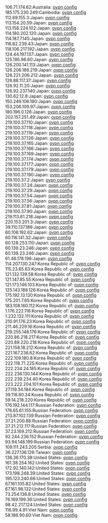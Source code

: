 106.71.174.62:Australia: [ovpn config](vpn/106_71_174_62.ovpn)  
185.175.230.249:Cambodia: [ovpn config](vpn/185_175_230_249.ovpn)  
112.69.155.3:Japan: [ovpn config](vpn/112_69_155_3.ovpn)  
113.154.20.59:Japan: [ovpn config](vpn/113_154_20_59.ovpn)  
113.158.224.102:Japan: [ovpn config](vpn/113_158_224_102.ovpn)  
114.180.202.120:Japan: [ovpn config](vpn/114_180_202_120.ovpn)  
114.187.7.145:Japan: [ovpn config](vpn/114_187_7_145.ovpn)  
116.82.239.43:Japan: [ovpn config](vpn/116_82_239_43.ovpn)  
118.106.217.192:Japan: [ovpn config](vpn/118_106_217_192.ovpn)  
124.44.197.137:Japan: [ovpn config](vpn/124_44_197_137.ovpn)  
125.195.96.60:Japan: [ovpn config](vpn/125_195_96_60.ovpn)  
126.200.141.113:Japan: [ovpn config](vpn/126_200_141_113.ovpn)  
126.206.186.219:Japan: [ovpn config](vpn/126_206_186_219.ovpn)  
126.221.206.212:Japan: [ovpn config](vpn/126_221_206_212.ovpn)  
126.88.117.37:Japan: [ovpn config](vpn/126_88_117_37.ovpn)  
126.92.11.20:Japan: [ovpn config](vpn/126_92_11_20.ovpn)  
126.92.237.140:Japan: [ovpn config](vpn/126_92_237_140.ovpn)  
130.62.12.8:Japan: [ovpn config](vpn/130_62_12_8.ovpn)  
150.249.106.180:Japan: [ovpn config](vpn/150_249_106_180.ovpn)  
153.206.109.97:Japan: [ovpn config](vpn/153_206_109_97.ovpn)  
180.196.0.126:Japan: [ovpn config](vpn/180_196_0_126.ovpn)  
202.157.251.49:Japan: [ovpn config](vpn/202_157_251_49.ovpn)  
219.100.37.110:Japan: [ovpn config](vpn/219_100_37_110.ovpn)  
219.100.37.118:Japan: [ovpn config](vpn/219_100_37_118.ovpn)  
219.100.37.119:Japan: [ovpn config](vpn/219_100_37_119.ovpn)  
219.100.37.126:Japan: [ovpn config](vpn/219_100_37_126.ovpn)  
219.100.37.165:Japan: [ovpn config](vpn/219_100_37_165.ovpn)  
219.100.37.166:Japan: [ovpn config](vpn/219_100_37_166.ovpn)  
219.100.37.169:Japan: [ovpn config](vpn/219_100_37_169.ovpn)  
219.100.37.174:Japan: [ovpn config](vpn/219_100_37_174.ovpn)  
219.100.37.177:Japan: [ovpn config](vpn/219_100_37_177.ovpn)  
219.100.37.179:Japan: [ovpn config](vpn/219_100_37_179.ovpn)  
219.100.37.190:Japan: [ovpn config](vpn/219_100_37_190.ovpn)  
219.100.37.2:Japan: [ovpn config](vpn/219_100_37_2.ovpn)  
219.100.37.24:Japan: [ovpn config](vpn/219_100_37_24.ovpn)  
219.100.37.29:Japan: [ovpn config](vpn/219_100_37_29.ovpn)  
219.100.37.54:Japan: [ovpn config](vpn/219_100_37_54.ovpn)  
219.100.37.56:Japan: [ovpn config](vpn/219_100_37_56.ovpn)  
219.100.37.81:Japan: [ovpn config](vpn/219_100_37_81.ovpn)  
219.100.37.90:Japan: [ovpn config](vpn/219_100_37_90.ovpn)  
219.113.61.218:Japan: [ovpn config](vpn/219_113_61_218.ovpn)  
220.153.201.3:Japan: [ovpn config](vpn/220_153_201_3.ovpn)  
39.110.137.186:Japan: [ovpn config](vpn/39_110_137_186.ovpn)  
60.108.192.62:Japan: [ovpn config](vpn/60_108_192_62.ovpn)  
60.116.141.32:Japan: [ovpn config](vpn/60_116_141_32.ovpn)  
60.128.253.110:Japan: [ovpn config](vpn/60_128_253_110.ovpn)  
60.139.23.246:Japan: [ovpn config](vpn/60_139_23_246.ovpn)  
60.139.23.246:Japan: [ovpn config](vpn/60_139_23_246.ovpn)  
61.46.178.196:Japan: [ovpn config](vpn/61_46_178_196.ovpn)  
114.207.130.247:Korea Republic of: [ovpn config](vpn/114_207_130_247.ovpn)  
115.23.65.63:Korea Republic of: [ovpn config](vpn/115_23_65_63.ovpn)  
121.132.139.58:Korea Republic of: [ovpn config](vpn/121_132_139_58.ovpn)  
121.147.85.55:Korea Republic of: [ovpn config](vpn/121_147_85_55.ovpn)  
121.173.146.103:Korea Republic of: [ovpn config](vpn/121_173_146_103.ovpn)  
125.143.188.126:Korea Republic of: [ovpn config](vpn/125_143_188_126.ovpn)  
175.192.13.130:Korea Republic of: [ovpn config](vpn/175_192_13_130.ovpn)  
175.201.7.65:Korea Republic of: [ovpn config](vpn/175_201_7_65.ovpn)  
183.108.160.112:Korea Republic of: [ovpn config](vpn/183_108_160_112.ovpn)  
1.176.222.116:Korea Republic of: [ovpn config](vpn/1_176_222_116.ovpn)  
1.232.132.111:Korea Republic of: [ovpn config](vpn/1_232_132_111.ovpn)  
210.91.176.23:Korea Republic of: [ovpn config](vpn/210_91_176_23.ovpn)  
211.46.229.16:Korea Republic of: [ovpn config](vpn/211_46_229_16.ovpn)  
219.255.148.176:Korea Republic of: [ovpn config](vpn/219_255_148_176.ovpn)  
220.86.218.217:Korea Republic of: [ovpn config](vpn/220_86_218_217.ovpn)  
220.89.220.218:Korea Republic of: [ovpn config](vpn/220_89_220_218.ovpn)  
221.158.18.212:Korea Republic of: [ovpn config](vpn/221_158_18_212.ovpn)  
221.167.236.62:Korea Republic of: [ovpn config](vpn/221_167_236_62.ovpn)  
222.109.180.8:Korea Republic of: [ovpn config](vpn/222_109_180_8.ovpn)  
222.118.71.225:Korea Republic of: [ovpn config](vpn/222_118_71_225.ovpn)  
222.234.24.185:Korea Republic of: [ovpn config](vpn/222_234_24_185.ovpn)  
222.236.130.144:Korea Republic of: [ovpn config](vpn/222_236_130_144.ovpn)  
222.239.234.40:Korea Republic of: [ovpn config](vpn/222_239_234_40.ovpn)  
223.222.204.101:Korea Republic of: [ovpn config](vpn/223_222_204_101.ovpn)  
27.119.34.184:Korea Republic of: [ovpn config](vpn/27_119_34_184.ovpn)  
39.118.80.34:Korea Republic of: [ovpn config](vpn/39_118_80_34.ovpn)  
59.14.218.220:Korea Republic of: [ovpn config](vpn/59_14_218_220.ovpn)  
176.192.144.117:Russian Federation: [ovpn config](vpn/176_192_144_117.ovpn)  
176.65.61.155:Russian Federation: [ovpn config](vpn/176_65_61_155.ovpn)  
213.87.102.139:Russian Federation: [ovpn config](vpn/213_87_102_139.ovpn)  
37.21.200.88:Russian Federation: [ovpn config](vpn/37_21_200_88.ovpn)  
37.21.212.117:Russian Federation: [ovpn config](vpn/37_21_212_117.ovpn)  
37.23.169.212:Russian Federation: [ovpn config](vpn/37_23_169_212.ovpn)  
92.244.236.152:Russian Federation: [ovpn config](vpn/92_244_236_152.ovpn)  
93.94.148.199:Russian Federation: [ovpn config](vpn/93_94_148_199.ovpn)  
109.111.243.205:Serbia: [ovpn config](vpn/109_111_243_205.ovpn)  
36.227.136.126:Taiwan: [ovpn config](vpn/36_227_136_126.ovpn)  
136.36.170.38:United States: [ovpn config](vpn/136_36_170_38.ovpn)  
161.38.254.162:United States: [ovpn config](vpn/161_38_254_162.ovpn)  
172.92.140.142:United States: [ovpn config](vpn/172_92_140_142.ovpn)  
173.198.248.39:United States: [ovpn config](vpn/173_198_248_39.ovpn)  
195.123.240.66:United States: [ovpn config](vpn/195_123_240_66.ovpn)  
67.161.105.82:United States: [ovpn config](vpn/67_161_105_82.ovpn)  
67.161.98.132:United States: [ovpn config](vpn/67_161_98_132.ovpn)  
73.254.136.8:United States: [ovpn config](vpn/73_254_136_8.ovpn)  
76.169.199.36:United States: [ovpn config](vpn/76_169_199_36.ovpn)  
98.42.217.124:United States: [ovpn config](vpn/98_42_217_124.ovpn)  
116.99.4.91:Viet Nam: [ovpn config](vpn/116_99_4_91.ovpn)  
58.186.90.60:Viet Nam: [ovpn config](vpn/58_186_90_60.ovpn)  

